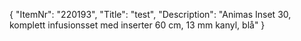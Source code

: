 {
  "ItemNr": "220193",
  "Title": "test",
  "Description": "Animas Inset 30, komplett infusionsset med inserter 60 cm, 13 mm kanyl, blå"
}